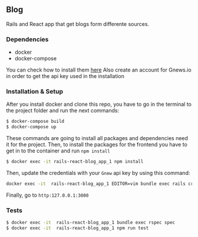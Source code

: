 ## Blog
Rails and React app that get blogs form differente sources.

### Dependencies
- docker
- docker-compose

You can check how to install them [here](https://docs.docker.com/compose/install/)
Also create an account for Gnews.io in order to get the api key used in the installation

### Installation & Setup
After you install docker and clone this repo, you have to go in the terminal to the project folder and run the next commands:

```bash
$ docker-compose build
$ docker-compose up
```
These commands are going to install all packages and dependencies need it for the project.
Then, to install the packages for the frontend you have to get in to the container and run `npm install`

```bash
$ docker exec -it rails-react-blog_app_1 npm install
```

Then, update the credentials with your `Gnew` api key by using this command:

```bash
docker exec -it  rails-react-blog_app_1 EDITOR=vim bundle exec rails credentials:edit -e development
```
Finally, go to `http:127.0.0.1:3000`

### Tests

```bash
$ docker exec -it  rails-react-blog_app_1 bundle exec rspec spec
$ docker exec -it  rails-react-blog_app_1 npm run test
```

